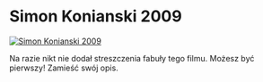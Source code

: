 Simon Konianski 2009 
=============
[![Simon Konianski 2009 ](http://vidos.pl/images/player.gif)](http://vidos.pl/simon-konianski-2009)

 Na razie nikt nie dodał streszczenia fabuły tego filmu. Możesz być pierwszy! Zamieść swój opis.
